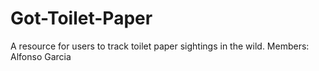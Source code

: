 # Got-Toilet-Paper
A resource for users to track toilet paper sightings in the wild.
Members:
Alfonso Garcia
